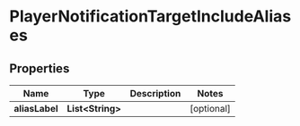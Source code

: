 

# PlayerNotificationTargetIncludeAliases


## Properties

| Name | Type | Description | Notes |
|------------ | ------------- | ------------- | -------------|
|**aliasLabel** | **List&lt;String&gt;** |  |  [optional] |



